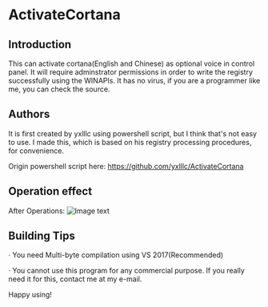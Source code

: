 # ActivateCortana
## Introduction
This can activate cortana(English and Chinese) as optional voice in control panel.
It will require adminstrator permissions in order to write the registry successfully using the WINAPIs.
It has no virus, if you are a programmer like me, you can check the source.

## Authors
It is first created by yxlllc using powershell script, but I think that's not easy to use. I made this, which is based on his registry processing procedures, for convenience.

Origin powershell script here:
https://github.com/yxlllc/ActivateCortana

## Operation effect
After Operations:
![Image text](https://github.com/Leoleepz/ActivateCortana/blob/master/tt.jpg)


## Building Tips
· You need Multi-byte compilation using VS 2017(Recommended)

· You cannot use this program for any commercial purpose. If you really need it for this, contact me at my e-mail.

Happy using!
